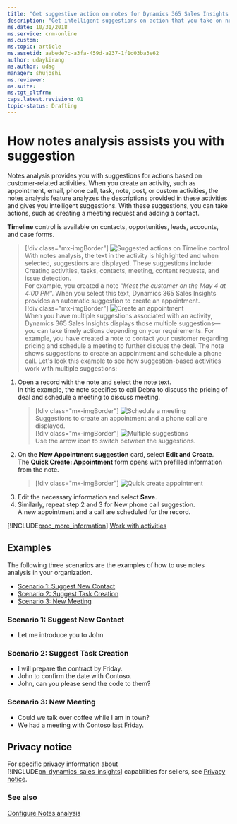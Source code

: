 ```yaml
---
title: "Get suggestive action on notes for Dynamics 365 Sales Insights  | MicrosoftDocs"
description: "Get intelligent suggestions on action that you take on notes you enter during a recent meeting or discussion with your customer."
ms.date: 10/31/2018
ms.service: crm-online
ms.custom: 
ms.topic: article
ms.assetid: aabede7c-a3fa-459d-a237-1f1d03ba3e62
author: udaykirang
ms.author: udag
manager: shujoshi
ms.reviewer: 
ms.suite: 
ms.tgt_pltfrm: 
caps.latest.revision: 01
topic-status: Drafting
---
```


# How notes analysis assists you with suggestion
Notes analysis provides you with suggestions for actions based on customer-related activities. When you create an activity, such as appointment, email, phone call, task, note, post, or custom activities, the notes analysis feature analyzes the descriptions provided in these activities and gives you intelligent suggestions. With these suggestions, you can take actions, such as creating a meeting request and adding a contact.

**Timeline** control is available on contacts, opportunities, leads, accounts, and case forms.<br> 
 > [!div class="mx-imgBorder"]
 > ![Suggested actions on Timeline control](media/notesanalysis-timelinecontrol.png "Suggested actions on Timeline control")<br>
With notes analysis, the text in the activity is highlighted and when selected, suggestions are displayed. These suggestions include: Creating activities, tasks, contacts, meeting, content requests, and issue detection.<br>
For example, you created a note “*Meet the customer on the May 4 at 4:00 PM*”. When you select this text, Dynamics 365 Sales Insights provides an automatic suggestion to create an appointment.<br>
 > [!div class="mx-imgBorder"]
 > ![Create an appointment](media/notesanalysis_createappointment.png "Create an appointment")<br>
When you have multiple suggestions associated with an activity, Dynamics 365 Sales Insights displays those multiple suggestions—you can take timely actions depending on your requirements. For example, you have created a note to contact your customer regarding pricing and schedule a meeting to further discuss the deal. The note shows suggestions to create an appointment and schedule a phone call. Let's look this example to see how suggestion-based activities work with multiple suggestions:<br>
1.	Open a record with the note and select the note text. <br> 
    In this example, the note specifies to call Debra to discuss the pricing of deal and schedule a meeting to discuss meeting.<br>
    > [!div class="mx-imgBorder"]
    > ![Schedule a meeting](media/notesanalysis-schedulemeeting.png "Schedule a meeting")<br>
    Suggestions to create an appointment and a phone call are displayed.<br>
    > [!div class="mx-imgBorder"]
    > ![Multiple suggestions](media/notesanalysis-multiplesuggestions.png "Multiple suggestions")<br>
    Use the arrow icon to switch between the suggestions.
2.	On the **New Appointment suggestion** card, select **Edit and Create**.<br>
    The **Quick Create: Appointment** form opens with prefilled information from the note.<br>
    > [!div class="mx-imgBorder"]
    > ![Quick create appointment](media/notesanalysis-quickcreateappointment.png "Quick create appointment")<br>
3.	Edit the necessary information and select **Save**.
4.	Similarly, repeat step 2 and 3 for New phone call suggestion.<br>
    A new appointment and a call are scheduled for the record.<br>

[!INCLUDE[proc_more_information](../includes/proc-more-information.md)] [Work with activities](/dynamics365/customer-engagement/basics/work-with-activities)


## Examples

The following three scenarios are the examples of how to use notes analysis in your organization.

- [Scenario 1: Suggest New Contact](#scenario-1-suggest-new-contact)
- [Scenario 2: Suggest Task Creation](#scenario-2-suggest-task-creation)
- [Scenario 3: New Meeting](#scenario-3-new-meeting)


### Scenario 1: Suggest New Contact

   - Let me introduce you to John
    
### Scenario 2: Suggest Task Creation

   - I will prepare the contract by Friday.
   - John to confirm the date with Contoso.
   - John, can you please send the code to them?
 
### Scenario 3: New Meeting

   - Could we talk over coffee while I am in town?
   - We had a meeting with Contoso last Friday.

## Privacy notice  

For specific privacy information about [!INCLUDE[pn_dynamics_sales_insights](../includes/pn-dynamics-sales-insights.md)] capabilities for sellers, see [Privacy notice](privacy-notice-seller.md).

### See also

[Configure Notes analysis](configure-notes-analysis.md)
